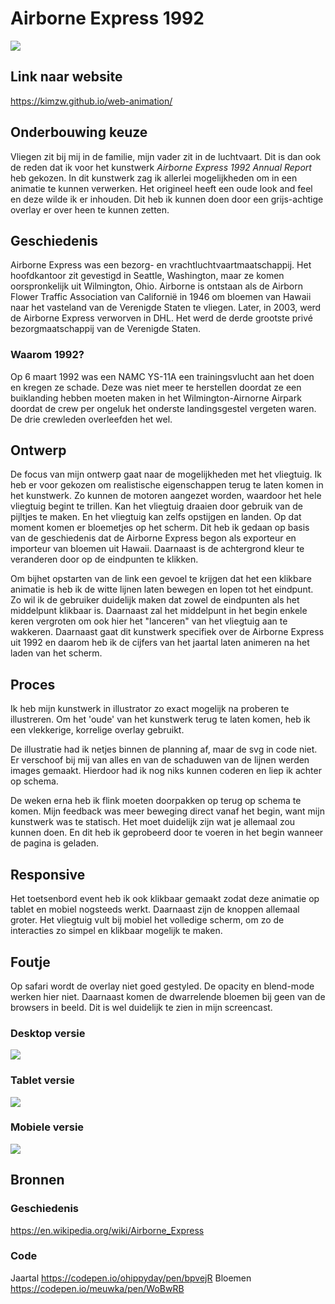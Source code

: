 # Airborne Express 1992
![](/images/airborne-express-1992.jpg)

## Link naar website
https://kimzw.github.io/web-animation/

## Onderbouwing keuze
Vliegen zit bij mij in de familie, mijn vader zit in de luchtvaart. Dit is dan ook de reden dat ik voor het kunstwerk *Airborne Express 1992 Annual Report* heb gekozen. In dit kunstwerk zag ik allerlei mogelijkheden om in een animatie te kunnen verwerken. Het origineel heeft een oude look and feel en deze wilde ik er inhouden. Dit heb ik kunnen doen door een grijs-achtige overlay er over heen te kunnen zetten.

## Geschiedenis
Airborne Express was een bezorg- en vrachtluchtvaartmaatschappij. Het hoofdkantoor zit gevestigd in Seattle, Washington, maar ze komen oorspronkelijk uit Wilmington, Ohio. Airborne is ontstaan als de Airborn Flower Traffic Association van Californië in 1946 om bloemen van Hawaii naar het vasteland van de Verenigde Staten te vliegen. Later, in 2003, werd de Airborne Express verworven in DHL. Het werd de derde grootste privé bezorgmaatschappij van de Verenigde Staten.

### Waarom 1992?
Op 6 maart 1992 was een NAMC YS-11A een trainingsvlucht aan het doen en kregen ze schade. Deze was niet meer te herstellen doordat ze een buiklanding hebben moeten maken in het Wilmington-Airnorne Airpark doordat de crew per ongeluk het onderste landingsgestel vergeten waren. De drie crewleden overleefden het wel.

## Ontwerp
De focus van mijn ontwerp gaat naar de mogelijkheden met het vliegtuig. Ik heb er voor gekozen om realistische eigenschappen terug te laten komen in het kunstwerk. Zo kunnen de motoren aangezet worden, waardoor het hele vliegtuig begint te trillen. Kan het vliegtuig draaien door gebruik van de pijltjes te maken. En het vliegtuig kan zelfs opstijgen en landen. Op dat moment komen er bloemetjes op het scherm. Dit heb ik gedaan op basis van de geschiedenis dat de Airborne Express begon als exporteur en importeur van bloemen uit Hawaii. Daarnaast is de achtergrond kleur te veranderen door op de eindpunten te klikken.

Om bijhet opstarten van de link een gevoel te krijgen dat het een klikbare animatie is heb ik de witte lijnen laten bewegen en lopen tot het eindpunt. Zo wil ik de gebruiker duidelijk maken dat zowel de eindpunten als het middelpunt klikbaar is. Daarnaast zal het middelpunt in het begin enkele keren vergroten om ook hier het "lanceren" van het vliegtuig aan te wakkeren. Daarnaast gaat dit kunstwerk specifiek over de Airborne Express uit 1992 en daarom heb ik de cijfers van het jaartal laten animeren na het laden van het scherm.

## Proces
Ik heb mijn kunstwerk in illustrator zo exact mogelijk na proberen te illustreren. Om het 'oude' van het kunstwerk terug te laten komen, heb ik een vlekkerige, korrelige overlay gebruikt.

De illustratie had ik netjes binnen de planning af, maar de svg in code niet. Er verschoof bij mij van alles en van de schaduwen van de lijnen werden images gemaakt. Hierdoor had ik nog niks kunnen coderen en liep ik achter op schema. 

De weken erna heb ik flink moeten doorpakken op terug op schema te komen. Mijn feedback was meer beweging direct vanaf het begin, want mijn kunstwerk was te statisch. Het moet duidelijk zijn wat je allemaal zou kunnen doen. En dit heb ik geprobeerd door te voeren in het begin wanneer de pagina is geladen.

## Responsive
Het toetsenbord event heb ik ook klikbaar gemaakt zodat deze animatie op tablet en mobiel nogsteeds werkt. Daarnaast zijn de knoppen allemaal groter. Het vliegtuig vult bij mobiel het volledige scherm, om zo de interacties zo simpel en klikbaar mogelijk te maken.

## Foutje
Op safari wordt de overlay niet goed gestyled. De opacity en blend-mode werken hier niet. Daarnaast komen de dwarrelende bloemen bij geen van de browsers in beeld. Dit is wel duidelijk te zien in mijn screencast.

### Desktop versie
![](/images/Desktop.png)

### Tablet versie
![](/images/Tablet.png)

### Mobiele versie
![](/images/Mobiel.png)

## Bronnen
### Geschiedenis
https://en.wikipedia.org/wiki/Airborne_Express

### Code
Jaartal
https://codepen.io/ohippyday/pen/bpvejR
Bloemen
https://codepen.io/meuwka/pen/WoBwRB
